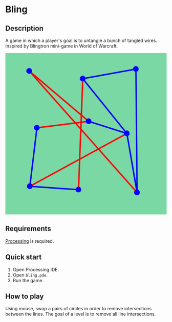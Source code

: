 # Bling

## Description
A game in which a player's goal is to untangle a bunch of tangled wires. Inspired by Blingtron mini-game in World of Warcraft.

![](thumbnail.png)

## Requirements
[Processing](https://processing.org) is required.

## Quick start
1. Open Processing IDE.
2. Open `bling.pde`.
3. Run the game.

## How to play
Using mouse, swap a pairs of circles in order to remove intersections between the lines. The goal of a level is to remove all line intersections.
